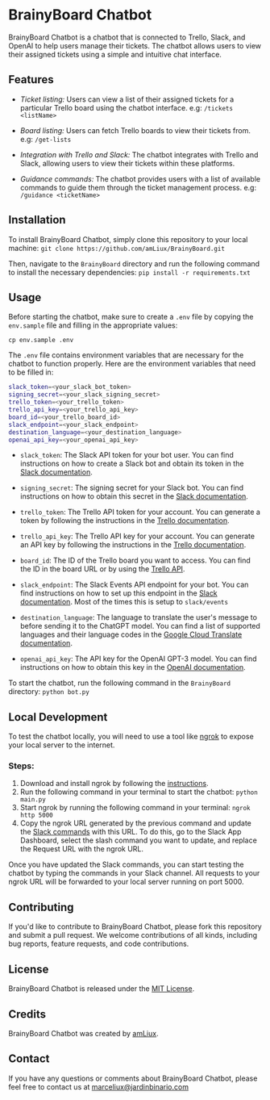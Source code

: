 # BrainyBoard Chatbot
BrainyBoard Chatbot is a chatbot that is connected to Trello, Slack, and OpenAI to help users manage their tickets. The chatbot allows users to view their assigned tickets using a simple and intuitive chat interface.

## Features
- *Ticket listing:* Users can view a list of their assigned tickets for a particular Trello board using the chatbot interface. e.g: `/tickets <listName>`

- *Board listing:* Users can fetch Trello boards to view their tickets from. e.g: `/get-lists`

- *Integration with Trello and Slack:* The chatbot integrates with Trello and Slack, allowing users to view their tickets within these platforms.

- *Guidance commands:* The chatbot provides users with a list of available commands to guide them through the ticket management process. e.g: `/guidance <ticketName>`

## Installation
To install BrainyBoard Chatbot, simply clone this repository to your local machine:
`git clone https://github.com/amLiux/BrainyBoard.git`

Then, navigate to the `BrainyBoard` directory and run the following command to install the necessary dependencies:
`pip install -r requirements.txt`


## Usage
Before starting the chatbot, make sure to create a `.env` file by copying the `env.sample` file and filling in the appropriate values:

`cp env.sample .env`

The `.env` file contains environment variables that are necessary for the chatbot to function properly. Here are the environment variables that need to be filled in:


```bash
slack_token=<your_slack_bot_token>
signing_secret=<your_slack_signing_secret>
trello_token=<your_trello_token>
trello_api_key=<your_trello_api_key>
board_id=<your_trello_board_id>
slack_endpoint=<your_slack_endpoint>
destination_language=<your_destination_language>
openai_api_key=<your_openai_api_key>
```

- `slack_token`: The Slack API token for your bot user. You can find instructions on how to create a Slack bot and obtain its token in the [Slack documentation](https://api.slack.com/authentication/basics).

- `signing_secret`: The signing secret for your Slack bot. You can find instructions on how to obtain this secret in the [Slack documentation](https://api.slack.com/authentication/verifying-requests-from-slack).

- `trello_token`: The Trello API token for your account. You can generate a token by following the instructions in the [Trello documentation](https://developer.atlassian.com/cloud/trello/guides/rest-api/api-introduction/).

- `trello_api_key`: The Trello API key for your account. You can generate an API key by following the instructions in the [Trello documentation](https://developer.atlassian.com/cloud/trello/guides/rest-api/api-introduction/).

- `board_id`: The ID of the Trello board you want to access. You can find the ID in the board URL or by using the [Trello API](https://developer.atlassian.com/cloud/trello/rest/api-group-boards/).

- `slack_endpoint`: The Slack Events API endpoint for your bot. You can find instructions on how to set up this endpoint in the [Slack documentation](https://api.slack.com/events-api). Most of the times this is setup to `slack/events`

- `destination_language`: The language to translate the user's message to before sending it to the ChatGPT model. You can find a list of supported languages and their language codes in the [Google Cloud Translate documentation](https://cloud.google.com/translate/docs/languages).

- `openai_api_key`: The API key for the OpenAI GPT-3 model. You can find instructions on how to obtain this key in the [OpenAI documentation](https://beta.openai.com/docs/api-reference/authentication).

To start the chatbot, run the following command in the `BrainyBoard` directory:
`python bot.py`

## Local Development

To test the chatbot locally, you will need to use a tool like [ngrok](https://ngrok.com/) to expose your local server to the internet. 

### Steps:

1. Download and install ngrok by following the [instructions](https://dashboard.ngrok.com/get-started/setup).
2. Run the following command in your terminal to start the chatbot: `python main.py`
3. Start ngrok by running the following command in your terminal: `ngrok http 5000`
4. Copy the ngrok URL generated by the previous command and update the [Slack commands](https://api.slack.com/interactivity/slash-commands) with this URL. To do this, go to the Slack App Dashboard, select the slash command you want to update, and replace the Request URL with the ngrok URL.

Once you have updated the Slack commands, you can start testing the chatbot by typing the commands in your Slack channel. All requests to your ngrok URL will be forwarded to your local server running on port 5000. 


## Contributing
If you'd like to contribute to BrainyBoard Chatbot, please fork this repository and submit a pull request. We welcome contributions of all kinds, including bug reports, feature requests, and code contributions.

## License
BrainyBoard Chatbot is released under the [MIT License](https://github.com/amLiux/BrainyBoard/blob/main/LICENSE).

## Credits
BrainyBoard Chatbot was created by [amLiux](https://github.com/amLiux).

## Contact
If you have any questions or comments about BrainyBoard Chatbot, please feel free to contact us at marceliux@jardinbinario.com


